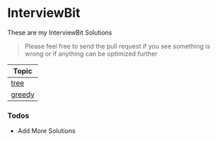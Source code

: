# InterviewBit
These are my InterviewBit Solutions

> Please feel free to send the pull request if you see something is wrong 
> or if anything can be optimized further

| Topic |
| ------ 
| [tree] |
| [greedy] |


### Todos
 - Add More Solutions

   [greedy]: <https://github.com/fakemonk1/InterviewBit/tree/master/src/greedy>
   [tree]: <https://github.com/fakemonk1/InterviewBit/tree/master/src/trees>
 
